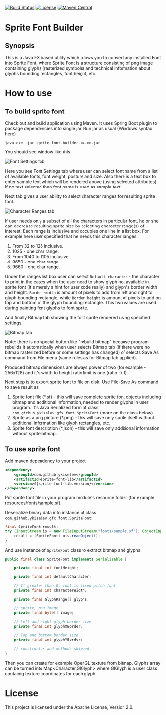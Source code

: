 [![Build Status](https://travis-ci.org/YKiselev/sprite-font.svg?branch=master)](https://travis-ci.org/YKiselev/sprite-font)
[![License](https://img.shields.io/badge/license-Apache%202.0-blue.svg)](https://www.apache.org/licenses/LICENSE-2.0)
[![Maven Central](https://img.shields.io/maven-central/v/com.github.ykiselev/sprite-font-builder.svg)](http://search.maven.org/#search%7Cgav%7C1%7Cg%3A%22com.github.ykiselev%22%20AND%20a%3A%22sprite-font-builder%22)

# Sprite Font Builder
## Synopsis

This is a Java FX based utility which allows you to convert any installed Font into Sprite Font, where Sprite Font is a structure consisting of png image containing glyphs (rasterized symbols) and technical information about glyphs bounding rectangles, font height, etc.

# How to use
## To build sprite font
Check out and build application using Maven. It uses Spring Boot plugin to package dependencies into single jar. Run jar as usual (Windows syntax here)
```text
java.exe -jar sprite-font-builder-<x.x>.jar
```
You should see window like this

![Font Settings tab](https://img-fotki.yandex.ru/get/762837/6633071.1d/0_a5712_50da7ad8_orig)

Here you see Font Settings tab where user can select font name from a list of available fonts, font weight, posture and size. Also there is a text box to enter sample text which will be rendered above (using selected attributes). If no text selected then font name is used as sample text.

Next tab gives a user ability to select character ranges for resulting sprite font.

![Character Ranges tab](https://img-fotki.yandex.ru/get/484172/6633071.1d/0_a5713_58fbfcdd_orig)

If user needs only a subset of all the characters in particular font, he or she can decrease resulting sprite size by selecting character range(s) of interest. Each range is inclusive and occupies one line in a list box. For example here user specified that he needs this character ranges:
1. From 32 to 126 inclusive.
2. 1025 - one char range.
3. From 1040 to 1105 inclusive.
4. 9650 - one char range.
5. 9660 - one char range.

Under the ranges list box user can select `Default character` - the character to print in the cases when the user need to show glyph not available in sprite font (it's merely a hint for user code really) and glyph's border width and height. 
`Border width` is amount of pixels to add from left and right to glyph bounding rectangle, while `Border height` is amount of pixels to add on top and bottom of the glyph bounding rectangle. This two values are used during painting font glyphs to font sprite.

And finally Bitmap tab showing the font sprite rendered using specified settings.

![Bitmap tab](https://img-fotki.yandex.ru/get/480022/6633071.1d/0_a5711_8a593a4b_orig)

Note: there is no special button like "rebuild bitmap" because program rebuilds it automatically when user selects Bitmap tab (if there were no bitmap rasterized before or some settings has changed) of selects Save As command from File menu (same rules as for Bitmap tab applied). 

Produced bitmap dimensions are always power of two (for example - 256x128) and it's width to height ratio limit is one (ratio → 1).

Next step is to export sprite font to file on disk. Use File-Save As command to save result as
1. Sprite font file (*.sf) - this will save complete sprite font objects including bitmap and additional information, needed to render glyphs in user program. It's Java Serialized form of class `com.github.ykiselev.gfx.font.SpriteFont` (more on the class below)
2. Sprite as a png picture (*.png) - this will save only sprite itself without additional information like glyph rectangles, etc.
3. Sprite font description (*.json) - this will save only additional information without sprite bitmap.

## To use sprite font
Add maven dependency to your project
```xml
<dependency>
    <groupId>com.github.ykiselev</groupId>
    <artifactId>sprite-font-lib</artifactId>
    <version>${sprite-font-lib.version}</version>
</dependency>
```
Put sprite font file in your program module's resource folder (for example resources/fonts/sample.sf). 

Deserialize binary data into instance of class `com.github.ykiselev.gfx.font.SpriteFont`:
```java
final SpriteFont result;
try (InputStream is = new FileInputStream("fonts/sample.sf"); ObjectInputStream ois = new ObjectInputStream(is)) {
    result = (SpriteFont) ois.readObject();
}
```
And use instance of `SpriteFont` class to extract bitmap and glyphs: 
```java
public final class SpriteFont implements Serializable {

    private final int fontHeight;

    private final int defaultCharacter;

    // If greater than 0, font is fixed pitch font
    private final int characterWidth;

    private final GlyphRange[] glyphs;

    // sprite, png image
    private final byte[] image;

    // Left and right glyph border size
    private final int glyphXBorder;

    // Top and bottom border size
    private final int glyphYBorder;
    
    // constructor and methods skipped
}
```
Then you can create for example OpenGL texture from bitmap. Glyphs array can be turned into Map<Character,GlGlyph> where GlGlyph is a user class containig texture coordinates for each glyph.

# License
This project is licensed under the Apache License, Version 2.0.